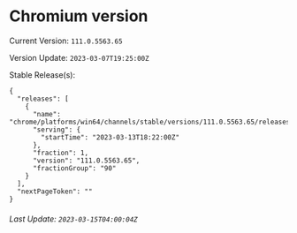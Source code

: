 # Chromium version

Current Version: `111.0.5563.65`

Version Update: `2023-03-07T19:25:00Z`

Stable Release(s):
```
{
  "releases": [
    {
      "name": "chrome/platforms/win64/channels/stable/versions/111.0.5563.65/releases/1678731720",
      "serving": {
        "startTime": "2023-03-13T18:22:00Z"
      },
      "fraction": 1,
      "version": "111.0.5563.65",
      "fractionGroup": "90"
    }
  ],
  "nextPageToken": ""
}
```

###### Last Update: `2023-03-15T04:00:04Z`
        